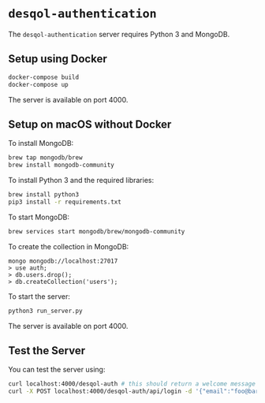# `desqol-authentication`

The `desqol-authentication` server requires Python 3 and MongoDB.

## Setup using Docker

```sh
docker-compose build
docker-compose up
```

The server is available on port 4000.

## Setup on macOS without Docker

To install MongoDB:

```sh
brew tap mongodb/brew
brew install mongodb-community
```

To install Python 3 and the required libraries:

```sh
brew install python3
pip3 install -r requirements.txt
```

To start MongoDB:

```sh
brew services start mongodb/brew/mongodb-community
```

To create the collection in MongoDB:

```
mongo mongodb://localhost:27017
> use auth;
> db.users.drop();
> db.createCollection('users');
````

To start the server:

```sh
python3 run_server.py
```

The server is available on port 4000.

## Test the Server

You can test the server using:

```sh
curl localhost:4000/desqol-auth # this should return a welcome message
curl -X POST localhost:4000/desqol-auth/api/login -d '{"email":"foo@bar.com", "password":"pass"}'
```
